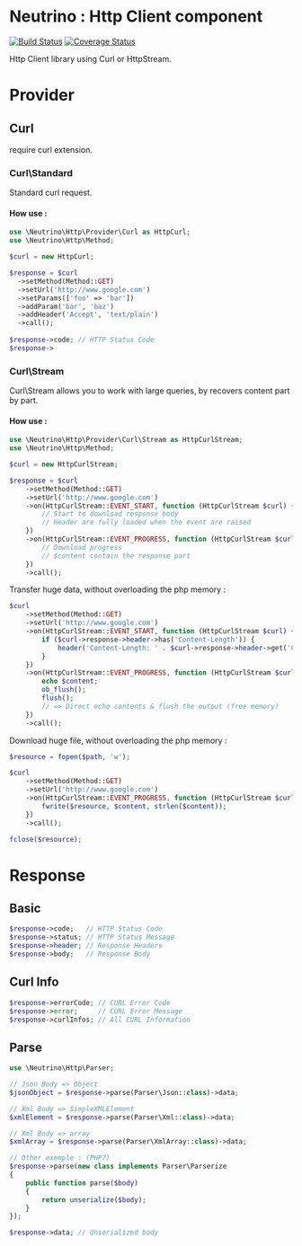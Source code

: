 Neutrino : Http Client component
==============================================
[![Build Status](https://travis-ci.org/pn-neutrino/http.svg?branch=master)](https://travis-ci.org/pn-neutrino/http) [![Coverage Status](https://coveralls.io/repos/github/pn-neutrino/http/badge.svg?branch=master)](https://coveralls.io/github/pn-neutrino/http)

Http Client library using Curl or HttpStream.

# Provider

## Curl
require curl extension.
### Curl\Standard
Standard curl request.

#### How use :
```php
use \Neutrino\Http\Provider\Curl as HttpCurl;
use \Neutrino\Http\Method;

$curl = new HttpCurl;

$response = $curl
  ->setMethod(Method::GET)
  ->setUrl('http://www.google.com')
  ->setParams(['foo' => 'bar'])
  ->addParam('bar', 'baz')
  ->addHeader('Accept', 'text/plain')
  ->call();
  
$response->code; // HTTP Status Code
$response->
```

### Curl\Stream
Curl\Stream allows you to work with large queries, by recovers content part by part.

#### How use :
```php
use \Neutrino\Http\Provider\Curl\Stream as HttpCurlStream;
use \Neutrino\Http\Method;

$curl = new HttpCurlStream;

$response = $curl
    ->setMethod(Method::GET)
    ->setUrl('http://www.google.com')
    ->on(HttpCurlStream::EVENT_START, function (HttpCurlStream $curl) {
        // Start to download response body
        // Header are fully loaded when the event are raised
    })
    ->on(HttpCurlStream::EVENT_PROGRESS, function (HttpCurlStream $curl, $content) {
        // Download progress
        // $content contain the response part
    })
    ->call();
```

Transfer huge data, without overloading the php memory :
```php
$curl
    ->setMethod(Method::GET)
    ->setUrl('http://www.google.com')
    ->on(HttpCurlStream::EVENT_START, function (HttpCurlStream $curl) {
        if ($curl->response->header->has('Content-Length')) {
            header('Content-Length: ' . $curl->response->header->get('Content-Length'));
        }
    })
    ->on(HttpCurlStream::EVENT_PROGRESS, function (HttpCurlStream $curl, $content) {
        echo $content;
        ob_flush();
        flush();
        // => Direct echo contents & flush the output (free memory)
    })
    ->call();
```

Download huge file, without overloading the php memory :
```php
$resource = fopen($path, 'w');

$curl
    ->setMethod(Method::GET)
    ->setUrl('http://www.google.com')
    ->on(HttpCurlStream::EVENT_PROGRESS, function (HttpCurlStream $curl, $content) use ($resource) {
        fwrite($resource, $content, strlen($content));
    })
    ->call();

fclose($resource);
```

# Response 
## Basic
```php
$response->code;   // HTTP Status Code
$response->status; // HTTP Status Message
$response->header; // Response Headers
$response->body;   // Response Body
```
## Curl Info
```php
$response->errorCode; // CURL Error Code
$response->error;     // CURL Error Message
$response->curlInfos; // All CURL Information
```

## Parse 

```php
use \Neutrino\Http\Parser;

// Json Body => Object
$jsonObject = $response->parse(Parser\Json::class)->data;

// Xml Body => SimpleXMLElement
$xmlElement = $response->parse(Parser\Xml::class)->data;

// Xml Body => array
$xmlArray = $response->parse(Parser\XmlArray::class)->data;

// Other exemple : (PHP7)
$response->parse(new class implements Parser\Parserize
{
    public function parse($body)
    {
        return unserialize($body);
    }
});

$response->data; // Unserialized body
```
